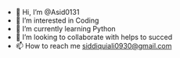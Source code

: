 - 👋 Hi, I’m @Asid0131
- 👀 I’m interested in Coding
- 🌱 I’m currently learning Python
- 💞️ I’m looking to collaborate with helps to succed
- 📫 How to reach me siddiquiali0930@gmail.com

<!---
Asid0131/Asid0131 is a ✨ special ✨ repository because its `README.md` (this file) appears on your GitHub profile.
You can click the Preview link to take a look at your changes.
--->
